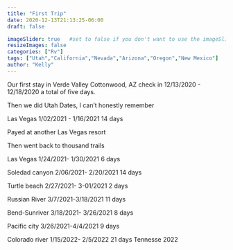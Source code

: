 ```yaml
---
title: "First Trip"
date: 2020-12-13T21:13:25-06:00
draft: false

imageSlider: true   #set to false if you don't want to use the imageSlider but a featuredImage
resizeImages: false
categories: ["Rv"]
tags: ["Utah","California","Nevada","Arizona","Oregon","New Mexico"]
author: "Kelly"
---
```




Our first stay in Verde Valley Cottonwood, AZ check in 12/13/2020 - 12/18/2020 a total of five days.

Then we did Utah Dates, I can’t honestly remember

Las Vegas 1/02/2021 - 1/16/2021 14 days

Payed at another Las Vegas resort

Then went back to thousand trails

Las Vegas 1/24/2021- 1/30/2021 6 days

Soledad canyon 2/06/2021- 2/20/2021 14 days

Turtle beach 2/27/2021- 3-01/2021 2 days

Russian River 3/7/2021-3/18/2021 11 days

Bend-Sunriver 3/18/2021- 3/26/2021 8 days

Pacific city 3/26/2021-4/4/2021 9 days

Colorado river 1/15/2022- 2/5/2022 21 days
Tennesse 2022


